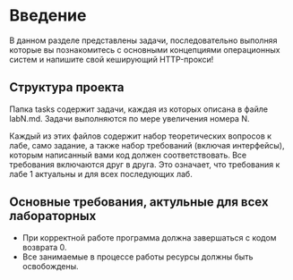 # Введение

В данном разделе представлены задачи, последовательно выполняя которые вы познакомитесь
с основными концепциями операционных систем и напишите свой кеширующий HTTP-прокси!

## Структура проекта

Папка tasks содержит задачи, каждая из которых описана в файле labN.md. Задачи выполняются
по мере увеличения номера N.

Каждый из этих файлов содержит набор теоретических вопросов к лабе, само задание, а также набор
требований (включая интерфейсы), которым написанный вами код должен соответствовать. Все требования включаются друг
в друга. Это означает, что требования к лабе 1 актуальны и для всех последующих лаб.

## Основные требования, актульные для всех лабораторных

 - При корректной работе программа должна завершаться с кодом возврата 0.
 - Все занимаемые в процессе работы ресурсы должны быть освобождены.
